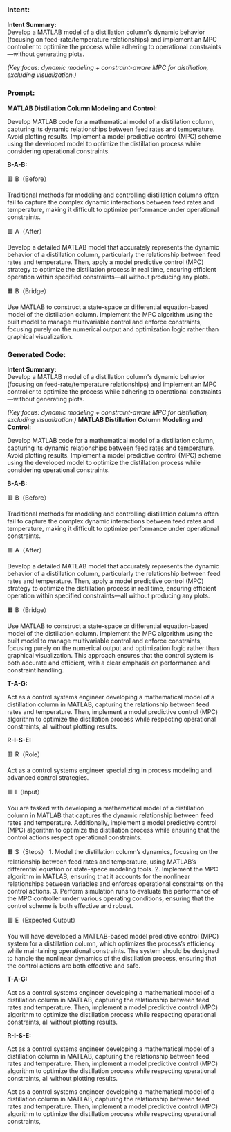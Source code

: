 ### Intent:
**Intent Summary:**  
Develop a MATLAB model of a distillation column's dynamic behavior (focusing on feed-rate/temperature relationships) and implement an MPC controller to optimize the process while adhering to operational constraints—without generating plots.  

*(Key focus: dynamic modeling + constraint-aware MPC for distillation, excluding visualization.)*

### Prompt:
**MATLAB Distillation Column Modeling and Control:**

Develop MATLAB code for a mathematical model of a distillation column, capturing its dynamic relationships between feed rates and temperature. Avoid plotting results.
Implement a model predictive control (MPC) scheme using the developed model to optimize the distillation process while considering operational constraints.

**B-A-B:**

🟥 B（Before）

Traditional methods for modeling and controlling distillation columns often fail to capture the complex dynamic interactions between feed rates and temperature, making it difficult to optimize performance under operational constraints.

🟩 A（After）

Develop a detailed MATLAB model that accurately represents the dynamic behavior of a distillation column, particularly the relationship between feed rates and temperature. Then, apply a model predictive control (MPC) strategy to optimize the distillation process in real time, ensuring efficient operation within specified constraints—all without producing any plots.

🟧 B（Bridge）

Use MATLAB to construct a state-space or differential equation-based model of the distillation column. Implement the MPC algorithm using the built model to manage multivariable control and enforce constraints, focusing purely on the numerical output and optimization logic rather than graphical visualization.

### Generated Code:
**Intent Summary:**  
Develop a MATLAB model of a distillation column's dynamic behavior (focusing on feed-rate/temperature relationships) and implement an MPC controller to optimize the process while adhering to operational constraints—without generating plots.  

*(Key focus: dynamic modeling + constraint-aware MPC for distillation, excluding visualization.)*
**MATLAB Distillation Column Modeling and Control:**

Develop MATLAB code for a mathematical model of a distillation column, capturing its dynamic relationships between feed rates and temperature. Avoid plotting results.
Implement a model predictive control (MPC) scheme using the developed model to optimize the distillation process while considering operational constraints.

**B-A-B:**

🟥 B（Before）

Traditional methods for modeling and controlling distillation columns often fail to capture the complex dynamic interactions between feed rates and temperature, making it difficult to optimize performance under operational constraints.

🟩 A（After）

Develop a detailed MATLAB model that accurately represents the dynamic behavior of a distillation column, particularly the relationship between feed rates and temperature. Then, apply a model predictive control (MPC) strategy to optimize the distillation process in real time, ensuring efficient operation within specified constraints—all without producing any plots.

🟧 B（Bridge）

Use MATLAB to construct a state-space or differential equation-based model of the distillation column. Implement the MPC algorithm using the built model to manage multivariable control and enforce constraints, focusing purely on the numerical output and optimization logic rather than graphical visualization. This approach ensures that the control system is both accurate and efficient, with a clear emphasis on performance and constraint handling.

**T-A-G:**

Act as a control systems engineer developing a mathematical model of a distillation column in MATLAB, capturing the relationship between feed rates and temperature. Then, implement a model predictive control (MPC) algorithm to optimize the distillation process while respecting operational constraints, all without plotting results.

**R-I-S-E:**

🟥 R（Role）

Act as a control systems engineer specializing in process modeling and advanced control strategies.

🟩 I（Input）

You are tasked with developing a mathematical model of a distillation column in MATLAB that captures the dynamic relationship between feed rates and temperature. Additionally, implement a model predictive control (MPC) algorithm to optimize the distillation process while ensuring that the control actions respect operational constraints.

🟧 S（Steps）
	1.	Model the distillation column’s dynamics, focusing on the relationship between feed rates and temperature, using MATLAB’s differential equation or state-space modeling tools.
	2.	Implement the MPC algorithm in MATLAB, ensuring that it accounts for the nonlinear relationships between variables and enforces operational constraints on the control actions.
	3.	Perform simulation runs to evaluate the performance of the MPC controller under various operating conditions, ensuring that the control scheme is both effective and robust.

🟩 E（Expected Output）

You will have developed a MATLAB-based model predictive control (MPC) system for a distillation column, which optimizes the process’s efficiency while maintaining operational constraints. The system should be designed to handle the nonlinear dynamics of the distillation process, ensuring that the control actions are both effective and safe.

**T-A-G:**

Act as a control systems engineer developing a mathematical model of a distillation column in MATLAB, capturing the relationship between feed rates and temperature. Then, implement a model predictive control (MPC) algorithm to optimize the distillation process while respecting operational constraints, all without plotting results.

**R-I-S-E:**

Act as a control systems engineer developing a mathematical model of a distillation column in MATLAB, capturing the relationship between feed rates and temperature. Then, implement a model predictive control (MPC) algorithm to optimize the distillation process while respecting operational constraints, all without plotting results.

Act as a control systems engineer developing a mathematical model of a distillation column in MATLAB, capturing the relationship between feed rates and temperature. Then, implement a model predictive control (MPC) algorithm to optimize the distillation process while respecting operational constraints,
